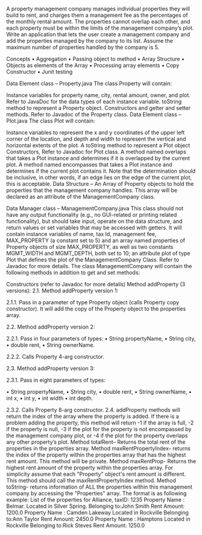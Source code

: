 A property management company manages individual properties they will build to rent, and charges them a management fee as the percentages of the monthly rental amount. The properties cannot overlap each other, and each property must be within the limits of the management company’s plot. Write an application that lets the user create a management company and add the properties managed by the company to its list. Assume the maximum number of properties handled by the company is 5.

Concepts
• Aggregation • Passing object to method • Array Structure • Objects as elements of the Array • Processing array elements • Copy Constructor • Junit testing

Data Element class – Property.java
The class Property will contain:

Instance variables for property name, city, rental amount, owner, and plot. Refer to JavaDoc for the data types of each instance variable.
toString method to represent a Property object.
Constructors and getter and setter methods. Refer to Javadoc of the Property class.
Data Element class – Plot.java
The class Plot will contain:

Instance variables to represent the x and y coordinates of the upper left corner of the location, and depth and width to represent the vertical and horizontal extents of the plot.
A toString method to represent a Plot object
Constructors, Refer to Javadoc for Plot class.
A method named overlaps that takes a Plot instance and determines if it is overlapped by the current plot.
A method named encompasses that takes a Plot instance and determines if the current plot contains it. Note that the determination should be inclusive, in other words, if an edge lies on the edge of the current plot, this is acceptable.
Data Structure –
An Array of Property objects to hold the properties that the management company handles. This array will be declared as an attribute of the ManagementCompany class.

Data Manager class – ManagementCompany.java
This class should not have any output functionality (e.g., no GUI-related or printing related functionality), but should take input, operate on the data structure, and return values or set variables that may be accessed with getters. It will contain instance variables of name, tax Id, management fee, MAX_PROPERTY (a constant set to 5) and an array named properties of Property objects of size MAX_PROPERTY, as well as two constants MGMT_WIDTH and MGMT_DEPTH, both set to 10; an attribute plot of type Plot that defines the plot of the ManagementCompany Class. Refer to Javadoc for more details. The class ManagementCompany will contain the following methods in addition to get and set methods:

Constructors (refer to Javadoc for more details)
Method addProperty (3 versions):
2.1. Method addProperty version 1:

2.1.1. Pass in a parameter of type Property object (calls Property copy constructor). It will add the copy of the Property object to the properties array.

2.2. Method addProperty version 2:

2.2.1. Pass in four parameters of types: • String propertyName, • String city, • double rent,
• String ownerName.

2.2.2. Calls Property 4-arg constructor.

2.3. Method addProperty version 3:

2.3.1. Pass in eight parameters of types:

• String propertyName, • String city, • double rent, • String ownerName, • int x, • int y, • int width • int depth.

2.3.2. Calls Property 8-arg constructor.
2.4. addProperty methods will return the index of the array where the property is added. If there is a problem adding the property, this method will return -1 if the array is full, -2 if the property is null, -3 if the plot for the property is not encompassed by the management company plot, or -4 if the plot for the property overlaps any other property’s plot.
Method totalRent– Returns the total rent of the properties in the properties array.
Method maxRentPropertyIndex- returns the index of the property within the properties array that has the highest rent amount. This method will be private.
Method maxRentProp- Returns the highest rent amount of the property within the properties array. For simplicity assume that each "Property" object's rent amount is different. This method should call the maxRentPropertyIndex method.
Method toString- returns information of ALL the properties within this management company by accessing the "Properties" array. The format is as following example:
List of the properties for Alliance, taxID: 1235
Property Name : Belmar.
Located in Silver Spring.
Belonging to:John Smith
Rent Amount: 1200.0
Property Name : Camden Lakeway
Located in Rockville
Belonging to:Ann Taylor
Rent Amount: 2450.0
Property Name : Hamptons
Located in Rockville
Belonging to:Rick Steves
Rent Amount: 1250.0
